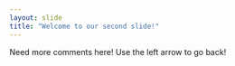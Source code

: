 ```yaml
---
layout: slide
title: "Welcome to our second slide!"
---
```

Need more comments here!
Use the left arrow to go back!
  
